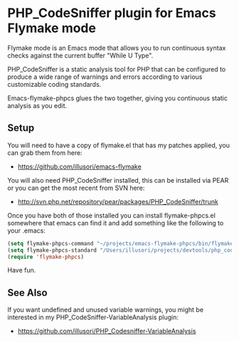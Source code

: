 PHP_CodeSniffer plugin for Emacs Flymake mode
=============================================

Flymake mode is an Emacs mode that allows you to run continuous
syntax checks against the current buffer "While U Type".

PHP_CodeSniffer is a static analysis tool for PHP that can be
configured to produce a wide range of warnings and errors
according to various customizable coding standards.

Emacs-flymake-phpcs glues the two together, giving you continuous
static analysis as you edit.

Setup
-----

You will need to have a copy of flymake.el that has my patches
applied, you can grab them from here:

 *  https://github.com/illusori/emacs-flymake

You will also need PHP_CodeSniffer installed, this can be installed
via PEAR or you can get the most recent from SVN here:

 * http://svn.php.net/repository/pear/packages/PHP_CodeSniffer/trunk

Once you have both of those installed you can install
flymake-phpcs.el somewhere that emacs can find it and add
something like the following to your .emacs:

```lisp
(setq flymake-phpcs-command "~/projects/emacs-flymake-phpcs/bin/flymake_phpcs")
(setq flymake-phpcs-standard "/Users/illusori/projects/devtools/php_codesniffer/MyCompanyStandard")
(require 'flymake-phpcs)
```

Have fun.

See Also
--------

If you want undefined and unused variable warnings, you might be
interested in my PHP_CodeSniffer-VariableAnalysis plugin:

 * https://github.com/illusori/PHP_Codesniffer-VariableAnalysis
